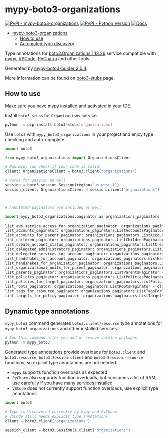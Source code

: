 # mypy-boto3-organizations

[![PyPI - mypy-boto3-organizations](https://img.shields.io/pypi/v/mypy-boto3-organizations.svg?color=blue)](https://pypi.org/project/mypy-boto3-organizations)
[![PyPI - Python Version](https://img.shields.io/pypi/pyversions/mypy-boto3-organizations.svg?color=blue)](https://pypi.org/project/mypy-boto3-organizations)
[![Docs](https://img.shields.io/readthedocs/mypy-boto3-builder.svg?color=blue)](https://mypy-boto3-builder.readthedocs.io/)

- [mypy-boto3-organizations](#mypy-boto3-organizations)
  - [How to use](#how-to-use)
  - [Automated type discovery](#automated-type-discovery)

Type annotations for
[boto3.Organizations 1.13.26](https://boto3.amazonaws.com/v1/documentation/api/1.13.26/reference/services/organizations.html#Organizations) service
compatible with [mypy](https://github.com/python/mypy), [VSCode](https://code.visualstudio.com/),
[PyCharm](https://www.jetbrains.com/pycharm/) and other tools.

Generated by [mypy-boto3-buider 2.0.4](https://github.com/vemel/mypy_boto3_builder).

More information can be found on [boto3-stubs](https://pypi.org/project/boto3-stubs/) page.

## How to use

Make sure you have [mypy](https://github.com/python/mypy) installed and activated in your IDE.

Install `boto3-stubs` for `Organizations` service.

```bash
python -m pip install boto3-stubs[organizations]
```

Use `boto3` with `mypy_boto3_organizations` in your project and enjoy type checking and auto-complete.

```python
import boto3

from mypy_boto3_organizations import OrganizationsClient

# Now mypy can check if your code is valid.
client: OrganizationsClient = boto3.client("organizations")

# works for session as well
session = boto3.session.Session(region="us-west-1")
session_client: OrganizationsClient = session.client("organizations")



# Annotated paginators are included as well

import mypy_boto3_organizations.paginator as organizations_paginators

list_aws_service_access_for_organization_paginator: organizations_paginators.ListAWSServiceAccessForOrganizationPaginator = client.get_paginator("list_aws_service_access_for_organization")
list_accounts_paginator: organizations_paginators.ListAccountsPaginator = client.get_paginator("list_accounts")
list_accounts_for_parent_paginator: organizations_paginators.ListAccountsForParentPaginator = client.get_paginator("list_accounts_for_parent")
list_children_paginator: organizations_paginators.ListChildrenPaginator = client.get_paginator("list_children")
list_create_account_status_paginator: organizations_paginators.ListCreateAccountStatusPaginator = client.get_paginator("list_create_account_status")
list_delegated_administrators_paginator: organizations_paginators.ListDelegatedAdministratorsPaginator = client.get_paginator("list_delegated_administrators")
list_delegated_services_for_account_paginator: organizations_paginators.ListDelegatedServicesForAccountPaginator = client.get_paginator("list_delegated_services_for_account")
list_handshakes_for_account_paginator: organizations_paginators.ListHandshakesForAccountPaginator = client.get_paginator("list_handshakes_for_account")
list_handshakes_for_organization_paginator: organizations_paginators.ListHandshakesForOrganizationPaginator = client.get_paginator("list_handshakes_for_organization")
list_organizational_units_for_parent_paginator: organizations_paginators.ListOrganizationalUnitsForParentPaginator = client.get_paginator("list_organizational_units_for_parent")
list_parents_paginator: organizations_paginators.ListParentsPaginator = client.get_paginator("list_parents")
list_policies_paginator: organizations_paginators.ListPoliciesPaginator = client.get_paginator("list_policies")
list_policies_for_target_paginator: organizations_paginators.ListPoliciesForTargetPaginator = client.get_paginator("list_policies_for_target")
list_roots_paginator: organizations_paginators.ListRootsPaginator = client.get_paginator("list_roots")
list_tags_for_resource_paginator: organizations_paginators.ListTagsForResourcePaginator = client.get_paginator("list_tags_for_resource")
list_targets_for_policy_paginator: organizations_paginators.ListTargetsForPolicyPaginator = client.get_paginator("list_targets_for_policy")
```

## Dynamic type annotations

`mypy_boto3` command generates `boto3.client/resource` type annotations for
`mypy_boto3_organizations` and other installed services.

```bash
# Run this command after you add or remove service packages
python -m mypy_boto3
```

Generated type annotations provide overloads for `boto3.client` and `boto3.resource`,
`boto3.Session.client` and `boto3.Session.resource` functions,
so explicit type annotations are not needed.

- `mypy` supports function overloads as expected
- `PyCharm` also supports function overloads, but consumes a lot of RAM, use carefully if you have many services installed
- `VSCode` does not currently support function overloads, use explicit type annotations

```python
import boto3

# Type is discovered correctly by mypy and PyCharm
# VSCode still needs explicit type annotations
client = boto3.client("organizations")

session_client = boto3.Session().client("organizations")
```